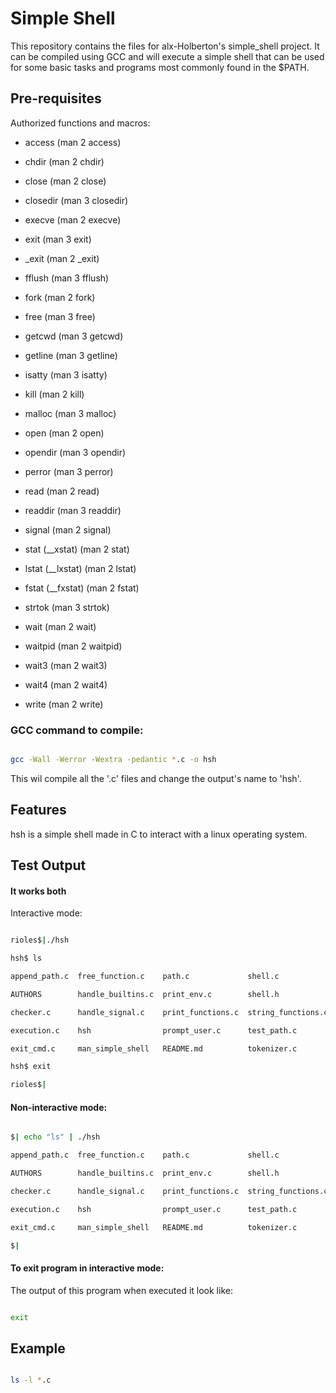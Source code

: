 # Simple Shell





This repository contains the files for alx-Holberton's simple_shell project. It can be compiled using GCC and will execute a simple shell that can be used for some basic tasks and programs most commonly found in the $PATH.



## Pre-requisites

Authorized functions and macros:

- access (man 2 access)

- chdir (man 2 chdir)

- close (man 2 close)

- closedir (man 3 closedir)

- execve (man 2 execve)

- exit (man 3 exit)

- _exit (man 2 _exit)

- fflush (man 3 fflush)

- fork (man 2 fork)

- free (man 3 free)

- getcwd (man 3 getcwd)

- getline (man 3 getline)

- isatty (man 3 isatty)

- kill (man 2 kill)

- malloc (man 3 malloc)

- open (man 2 open)

- opendir (man 3 opendir)

- perror (man 3 perror)

- read (man 2 read)

- readdir (man 3 readdir)

- signal (man 2 signal)

- stat (__xstat) (man 2 stat)

- lstat (__lxstat) (man 2 lstat)

- fstat (__fxstat) (man 2 fstat)

- strtok (man 3 strtok)

- wait (man 2 wait)

- waitpid (man 2 waitpid)

- wait3 (man 2 wait3)

- wait4 (man 2 wait4)

- write (man 2 write)





### GCC command to compile:

```sh

gcc -Wall -Werror -Wextra -pedantic *.c -o hsh

```





This wil compile all the '.c' files and change the output's name to 'hsh'.

## Features



hsh is a simple shell made in C to interact with a linux operating system.





## Test Output



#### It works both



Interactive mode:

```sh

rioles$|./hsh

hsh$ ls

append_path.c  free_function.c    path.c             shell.c                                                                                                                                    

AUTHORS        handle_builtins.c  print_env.c        shell.h                                                                                                                                    

checker.c      handle_signal.c    print_functions.c  string_functions.c                                                                                                                         

execution.c    hsh                prompt_user.c      test_path.c                                                                                                                                

exit_cmd.c     man_simple_shell   README.md          tokenizer.c 

hsh$ exit

rioles$|

```



#### Non-interactive mode:



```sh

$| echo "ls" | ./hsh

append_path.c  free_function.c    path.c             shell.c                                                                                                                                    

AUTHORS        handle_builtins.c  print_env.c        shell.h                                                                                                                                    

checker.c      handle_signal.c    print_functions.c  string_functions.c                                                                                                                         

execution.c    hsh                prompt_user.c      test_path.c                                                                                                                                

exit_cmd.c     man_simple_shell   README.md          tokenizer.c 

$|

```



#### To exit program in interactive mode:



The output of this program when executed it look like:

```sh

exit

```



## Example



```sh

ls -l *.c

```




